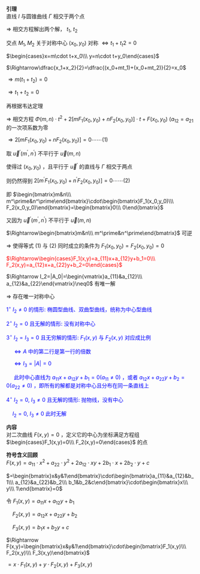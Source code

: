 **引理**  
直线 $l$ 与圆锥曲线 $\Gamma$ 相交于两个点  
  
$\Rightarrow$ 相交方程解出两个解， $t_1,\ t_2$  
  
交点 $M_1,M_2$ 关于对称中心 $(x_0,y_0)$ 对称 $\Leftrightarrow t_1+t_t2=0$  
  
$\begin{cases}x=m\cdot t+x_0\\\ y=n\cdot t+y_0\end{cases}$  
  
$\Rightarrow\dfrac{x_1+x_2}{2}=\dfrac{(x_0+mt_1)+(x_0+mt_2)}{2}=x_0$  
  
$\Rightarrow m(t_1+t_2)=0$  
  
$\Rightarrow t_1+t_2=0$  
  
再根据韦达定理  
  
$\Rightarrow$ 相交方程 $\Phi(m,n)\cdot t^2+2[mF_1(x_0,y_0)+nF_2(x_0,y_0)]\cdot t+F(x_0,y_0)$ ($a_{12}=a_{21}$ 的一次项系数为零  
  
$\Rightarrow2[mF_1(x_0,y_0)+nF_2(x_0,y_0)]=0\cdots\cdots(1)$  
  
取 $\vec u^\prime(m^\prime,n^\prime)$ 不平行于 $\vec u(m,n)$  
  
使得过 $(x_0,y_0)$ ，且平行于 $\vec u^\prime$ 的直线与 $\Gamma$ 相交于两点  
  
则仍然得到 $2[m^\prime F_1(x_0,y_0)+n^\prime F_2(x_0,y_0)]=0\cdots\cdots(2)$  
  
即 $\begin{bmatrix}m&n\\\ m^\prime&n^\prime\end{bmatrix}\cdot\begin{bmatrix}F_1(x_0,y_0)\\\ F_2(x_0,y_0)\end{bmatrix}=\begin{bmatrix}0\\\ 0\end{bmatrix}$  
  
又因为 $\vec u^\prime(m^\prime,n^\prime)$ 不平行于 $\vec u(m,n)$  
  
$\Rightarrow\begin{bmatrix}m&n\\\ m^\prime&n^\prime\end{bmatrix}$ 可逆  
  
$\Rightarrow$ 使得等式 $(1)$ 与 $(2)$ 同时成立的条件为 $F_1(x_0,y_0)=F_2(x_0,y_0)=0$  
  
<font color=red>$\Rightarrow\begin{cases}F_1(x,y)=a_{11}x+a_{12}y+b_1=0\\\ F_2(x,y)=a_{12}x+a_{22}y+b_2=0\end{cases}$</font>  
  
$\Rightarrow I_2=|A_0|=\begin{vmatrix}a_{11}&a_{12}\\\ a_{12}&a_{22}\end{vmatrix}\neq0$ 有唯一解  
  
$\Rightarrow$ 存在唯一对称中心  
  
<font color=blue>$1^\circ\ I_2\neq0$ 的情形: 椭圆型曲线、双曲型曲线，统称为中心型曲线</font>  
  
<font color=blue>$2^\circ\ I_2=0$ 且无解的情形: 没有对称中心</font>  
  
<font color=blue>$3^\circ\ I_2=I_3=0$ 且无穷解的情形: $F_1(x,y)$ 与 $F_2(x,y)$ 对应成比例</font>  
  
<font color=blue>$\quad\Leftrightarrow A$ 中的第二行是第一行的倍数</font>  
  
<font color=blue>$\quad\Leftrightarrow I_3=|A|=0$</font>  
  
<font color=blue>$\quad$ 此时中心直线为 $a_{11}x+a_{12}y+b_1=0(a_{11}\neq0)$ ，或者 $a_{12}x+a_{22}y+b_2=0(a_{22}\neq0)$ ，即所有的解都是对称中心且分布在同一条直线上</font>  
  
<font color=blue>$4^\circ\ I_2=0,\ I_3\neq0$ 且无解的情形: 抛物线，没有中心</font>  
  
<font color=blue>$\quad I_2=0,\ I_3\neq0$ 此时无解</font>  
  
**内容**  
对二次曲线 $F(x,y)=0$ ，定义它的中心为坐标满足方程组 $\begin{cases}F_1(x,y)=0\\\ F_2(x,y)=0\end{cases}$ 的点  
  
**符号含义回顾**  
$F(x,y)=a_{11}\cdot x^2+a_{22}\cdot y^2+2a_{12}\cdot xy+2b_1\cdot x+2b_2\cdot y+c$  
  
$=\begin{bmatrix}x&y&1\end{bmatrix}\cdot\begin{bmatrix}a_{11}&a_{12}&b_1\\\ a_{12}&a_{22}&b_2\\\ b_1&b_2&c\end{bmatrix}\cdot\begin{bmatrix}x\\\ y\\\ 1\end{bmatrix}=0$  
  
令 $F_1(x,y)=a_{11}x+a_{12}y+b_1$  
  
$\quad F_2(x,y)=a_{12}x+a_{22}y+b_2$  
  
$\quad F_3(x,y)=b_1x+b_2y+c$  
  
$\Rightarrow F(x,y)=\begin{bmatrix}x&y&1\end{bmatrix}\cdot\begin{bmatrix}F_1(x,y)\\\ F_2(x,y)\\\ F_3(x,y)\end{bmatrix}$  
  
$=x\cdot F_1(x,y)+y\cdot F_2(x,y)+F_3(x,y)$  
